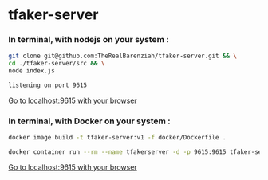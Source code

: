 # tfaker-server
### In terminal, with nodejs on your system :
```bash
git clone git@github.com:TheRealBarenziah/tfaker-server.git && \
cd ./tfaker-server/src && \
node index.js
```  
```bash
listening on port 9615
```
[Go to localhost:9615 with your browser](http://0.0.0.0:9615)

### In terminal, with Docker on your system :
```bash
docker image build -t tfaker-server:v1 -f docker/Dockerfile .

docker container run --rm --name tfakerserver -d -p 9615:9615 tfaker-server:v1
```
[Go to localhost:9615 with your browser](http://0.0.0.0:9615)
